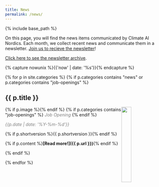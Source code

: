 ```yaml
---
title: News
permalink: /news/
---
```

{% include base_path %}

<!-- NOTE! NEW NEWS ARE ADDED AS POSTS IN news/_posts! //-->
<!-- THIS FILE NEEDS EDITING ONLY IF THE PRESENTATION OF THE PROJECTS NEED TO CHANGE. //-->

On this page, you will find the news items communicated by Climate AI Nordics. Each month, we collect recent news and communicate them in a newsletter. [Join us to recieve the newsletter](https://climateainordics.com/join/)!

[Click here to see the newsletter archive](https://climateainordics.com/newsletter/).

{% capture nowunix %}{{'now' | date: '%s'}}{% endcapture %}

{% for p in site.categories %}
  {% if p.categories contains "news" or p.categories contains "job-openings" %}

## {{ p.title }}
{% if p.image %}<img src="{{ p.image }}" style="float: right; width: 25%;" />{% endif %}
{% if p.categories contains "job-openings" %}
<span style="color:grey;">*Job Opening*</span>
{% endif %}

<span style="color:grey;">*{{p.date | date: '%Y-%m-%d'}}*</span>

{% if p.shortversion %}{{ p.shortversion }}{% endif %}

{% if p.content  %}**[Read more!]({{ p.url }})**{% endif %}

{% endif %}

{% endfor %}

